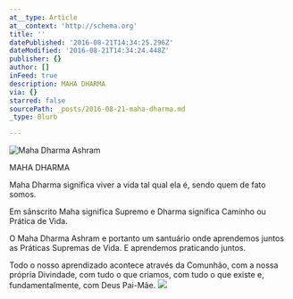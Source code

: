 ```yaml
---
at__type: Article
at__context: 'http://schema.org'
title: ''
datePublished: '2016-08-21T14:34:25.296Z'
dateModified: '2016-08-21T14:34:24.448Z'
publisher: {}
author: []
inFeed: true
description: MAHA DHARMA
via: {}
starred: false
sourcePath: _posts/2016-08-21-maha-dharma.md
_type: Blurb

---
```

![Maha Dharma Ashram ](https://the-grid-user-content.s3-us-west-2.amazonaws.com/bd23ce96-fced-41c6-ad70-98092f776d55.jpg)

MAHA DHARMA

Maha Dharma significa viver a vida tal qual ela é, sendo quem de fato somos.

Em sânscrito Maha significa Supremo e Dharma significa Caminho ou Prática de Vida.

O Maha Dharma Ashram e portanto um santuário onde aprendemos juntos as Práticas Supremas de Vida. E aprendemos praticando juntos.

Todo o nosso aprendizado acontece através da Comunhão, com a nossa própria Divindade, com tudo o que criamos, com tudo o que existe e, fundamentalmente, com Deus Pai-Mãe.
![](https://the-grid-user-content.s3-us-west-2.amazonaws.com/d2c61326-ed89-49eb-9cde-7d68e335060f.jpg)
